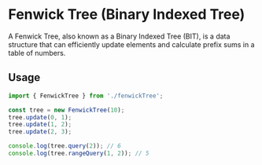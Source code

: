 # Fenwick Tree (Binary Indexed Tree)

A Fenwick Tree, also known as a Binary Indexed Tree (BIT), is a data structure that can efficiently update elements and calculate prefix sums in a table of numbers.

## Usage

```typescript
import { FenwickTree } from './fenwickTree';

const tree = new FenwickTree(10);
tree.update(0, 1);
tree.update(1, 2);
tree.update(2, 3);

console.log(tree.query(2)); // 6
console.log(tree.rangeQuery(1, 2)); // 5
```
